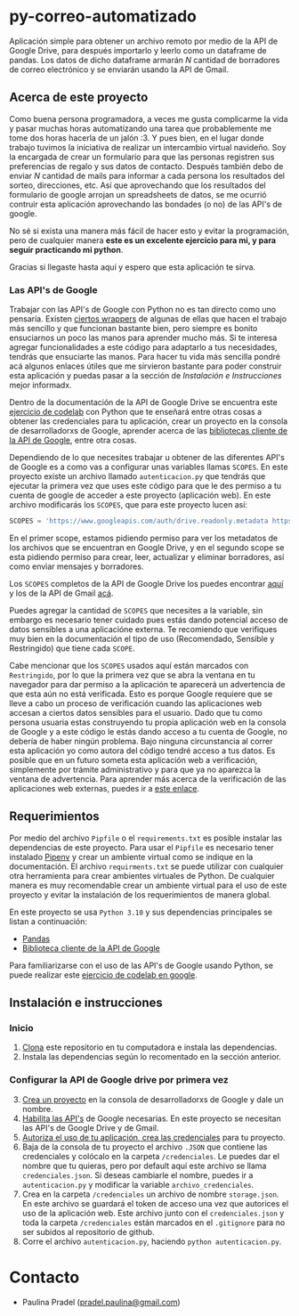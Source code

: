 # py-correo-automatizado

Aplicación simple para obtener un archivo remoto por medio de la API de Google Drive, para 
después importarlo y leerlo como un dataframe de pandas. Los datos de dicho dataframe armarán _N_ cantidad de 
borradores de correo electrónico y se enviarán usando la API de Gmail.

## Acerca de este proyecto

Como buena persona programadora, a veces me gusta complicarme la vida y pasar muchas horas automatizando una tarea que 
probablemente me tome dos horas hacerla de un jalón :3. Y pues bien, en el lugar donde trabajo tuvimos la iniciativa de 
realizar un intercambio virtual navideño. Soy la encargada de crear un formulario para que las personas registren sus 
preferencias de regalo y sus datos de contacto. Después también debo de enviar _N_ cantidad de mails para informar a 
cada persona los resultados del sorteo, direcciones, etc. Así que aprovechando que los resultados del formulario de 
google arrojan un spreadsheets de datos, se me ocurrió contruir esta aplicación aprovechando las bondades (o no) de las 
API's de google.

No sé si exista una manera más fácil de hacer esto y evitar la programación, pero de cualquier manera **este es un 
excelente ejercicio para mi, y para seguir practicando mi python**.

Gracias si llegaste hasta aquí y espero que esta aplicación te sirva.

### Las API's de Google

Trabajar con las API's de Google con Python no es tan directo como uno pensaría. Existen
[ciertos wrappers](https://github.com/googlearchive/PyDrive) de algunas de ellas que hacen el trabajo más sencillo y
que funcionan bastante bien, pero siempre es bonito ensuciarnos un poco las manos para aprender mucho más. Si te
interesa agregar funcionalidades a este código para adaptarlo a tus necesidades, tendrás que ensuciarte las manos. 
Para hacer tu vida más sencilla pondré acá algunos enlaces útiles que me sirvieron bastante
para poder construir esta aplicación y puedas pasar a la sección de _Instalación e Instrucciones_ mejor informadx.

Dentro de la documentación de la API de Google Drive se encuentra este
[ejercicio de codelab](http://g.co/codelabs/gsuite-apis-intro) con Python que te enseñará entre otras cosas a obtener
las credenciales para tu aplicación, crear un proyecto en la consola de desarrolladorxs de Google, aprender acerca de
las [bibliotecas cliente de la API de Google](https://developers.google.com/api-client-library/), entre otra cosas.

Dependiendo de lo que necesites trabajar u obtener de las diferentes API's de Google es a como vas a configurar unas 
variables llamas `SCOPES`. En este proyecto existe un archivo llamado `autenticacion.py` que tendrás que ejecutar la 
primera vez que uses este código para que le des permiso a tu cuenta de google de acceder a este proyecto (aplicación 
web). En este archivo modificarás los `SCOPES`, que para este proyecto lucen así:

```python
SCOPES = 'https://www.googleapis.com/auth/drive.readonly.metadata https://www.googleapis.com/auth/gmail.compose'
```

En el primer scope, estamos pidiendo permiso para ver los metadatos de los archivos que se encuentran en Google Drive, y 
en el segundo scope se esta pidiendo permiso para crear, leer, actualizar y eliminar borradores, así como enviar 
mensajes y borradores.

Los `SCOPES` completos de la API de Google Drive los puedes encontrar 
[aquí](https://developers.google.com/drive/api/guides/api-specific-auth) y los de la API de Gmail
[acá](https://developers.google.com/gmail/api/auth/scopes).

Puedes agregar la cantidad de `SCOPES` que necesites a la variable, sin embargo es necesario tener cuidado pues estás 
dando potencial acceso de datos sensibles a una aplicacióne externa. Te recomiendo que verifiques muy bien en la 
documentación el tipo de uso (Recomendado, Sensible y Restringido) que tiene cada `SCOPE`.

Cabe mencionar que los `SCOPES` usados aquí están marcados con `Restringido`, por lo que la primera vez que se
abra la ventana en tu navegador para dar permiso a la aplicación te aparecerá un advertencia de que esta aún no está
verificada. Esto es porque Google requiere que se lleve a cabo un proceso de verificación cuando las aplicaciones web
accesan a ciertos datos sensibles para el usuario. Dado que tu como persona usuaria estas construyendo tu propia 
aplicación web en la consola de Google y a este código le estás dando acceso a tu cuenta de Google, no debería de 
haber ningún problema. Bajo ninguna circunstancia al correr esta aplicación yo como autora del código tendré acceso a 
tus datos. Es posible que en un futuro someta esta aplicación web a verificación, simplemente por trámite administrativo 
y para que ya no aparezca la ventana de advertencia. Para aprender más acerca de la verificación de las aplicaciones 
web externas, puedes ir a [este enlace](https://support.google.com/cloud/answer/10311615#verification-status).


## Requerimientos

Por medio del archivo `Pipfile` o el `requirements.txt` es posible instalar las dependencias de este proyecto. Para 
usar el `Pipfile` es necesario tener instalado [Pipenv](https://pipenv.pypa.io/en/latest/) y crear un ambiente 
virtual como se indique en la documentación. El archivo `requirments.txt` se puede utilizar con cualquier otra 
herramienta para crear ambientes virtuales de Python. De cualquier manera es muy recomendable crear un ambiente 
virtual para el uso de este proyecto y evitar la instalación de los requerimientos de manera global. 

En este proyecto se usa `Python 3.10` y sus dependencias principales se listan a continuación:

- [Pandas](https://pandas.pydata.org/)
- [Biblioteca cliente de la API de Google](https://github.com/googleapis/google-api-python-client)

Para familiarizarse con el uso de las API's de Google usando Python, se puede realizar este 
[ejercicio de codelab en google](http://g.co/codelabs/gsuite-apis-intro).

## Instalación e instrucciones

### Inicio
1. [Clona](https://git-scm.com/docs/git-clone) este repositorio en tu computadora e instala las dependencias.
2. Instala las dependencias según lo recomentado en la sección anterior.

### Configurar la API de Google drive por primera vez
3. [Crea un proyecto](https://developers.google.com/workspace/guides/create-project) en la consola de 
desarrolladorxs de Google y dale un nombre.
4. [Habilita las API's](https://developers.google.com/workspace/guides/enable-apis) de Google necesarias. En este 
proyecto se necesitan las API's de Google Drive y de Gmail.
5. [Autoriza el uso de tu aplicación, crea las credenciales](https://console.cloud.google.com/apis/credentials) 
para tu proyecto.
7. Baja de la consola de tu proyecto el archivo `.JSON` que contiene las credenciales y colócalo en la carpeta
`/credenciales`. Le puedes dar el nombre que tu quieras, pero por default aquí este archivo 
se llama `credenciales.json`. Si deseas cambiarle el nombre, puedes ir a `autenticacion.py` y modificar la variable 
`archivo_credenciales`.
8. Crea en la carpeta `/credenciales` un archivo de nombre `storage.json`. En este archivo se guardará el token de
acceso una vez que autorices el uso de la aplicación web. Este archivo junto con el `credenciales.json` y toda 
la carpeta `/credenciales` están marcados en el `.gitignore` para no ser subidos al repositorio de github.
8. Corre el archivo `autenticacion.py`, haciendo `python autenticacion.py`. 

## 





# Contacto

- Paulina Pradel (pradel.paulina@gmail.com)
